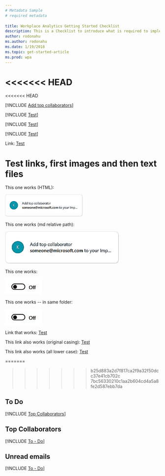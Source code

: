 ```yaml
---
# Metadata Sample
# required metadata

title: Workplace Analytics Getting Started Checklist
description: This is a Checklist to introduce what is required to implement Workplace Analytics for your Organization
author: rodonahu
ms.author: rodonahu
ms.date: 1/19/2018
ms.topic: get-started-article
ms.prod: wpa
---
```

<<<<<<< HEAD
=======
<<<<<<< HEAD

[!INCLUDE [Add top collaborators](MyA_Outlook_add-in/MyA_Add-in_Add_top_collab.md)]

[!INCLUDE [Test](Test_text.md)]

[!INCLUDE [Test](Test_text.md)]

[!INCLUDE [Test](Test_text.md)]


Link:
[Test](Test_text.md)



# Test links, first images and then text files

This one works (HTML):

<img src="../../Images/Add_top_collaborator_ed.png" width="50%" height="50%" alt="Add top collaborator card">

This one works (md relative path):

![test image](../../Images/Add_top_collaborator_ed.png)

This one works:

![test image](../../Images/Slider_off.png)

This one works -- in same folder:  

![test image](../Use/Slider_off.png)

Link that works:
[Test](Test_text.md)

This link also works (original casing):
[Test](../Use/Test_text.md)

This link also works (all lower case):
[Test](../Use/test_text.md)

=======
>>>>>>> b25d883a2d7f817ca2f9a32f50dcc37e41cb702c
>>>>>>> 7bc56330210c1aa2b604cd4a5a8fe2d587ebb7da

## To Do
[!INCLUDE [Top Collaborators](MyA_Outlook_add-in/MyA_Add-in_To-do.md)]

## Top Collaborators
[!INCLUDE [To - Do](MyA_Outlook_add-in/MyA_Add-in_Add_top_collab.md)]

## Unread emails
[!INCLUDE [To - Do](MyA_Outlook_add-in/MyA_Add-in_Unread_emails.md)]

